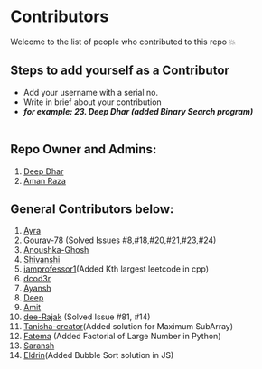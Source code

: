# Contributors

Welcome to the list of people who contributed to this repo 💥

## Steps to add yourself as a Contributor

- Add your username with a serial no.
- Write in brief about your contribution
- **_for example: 23. Deep Dhar (added Binary Search program)_** <br></br>

## Repo Owner and Admins:

1. [Deep Dhar](https://github.com/deepdhar)
2. [Aman Raza](https://github.com/aman-raza)

## General Contributors below:

1. [Ayra](https://github.com/BonkReaction)
2. [Gourav-78](https://github.com/Gourav-78) (Solved Issues #8,#18,#20,#21,#23,#24)
3. [Anoushka-Ghosh](https://github.com/Anoushka-Ghosh)
4. [Shivanshi](https://github.com/shivanshi-s)
5. [iamprofessor1](https://github.com/iamprofessor1)(Added Kth largest leetcode in cpp)
6. [dcod3r](https://github.com/dcod3r)
7. [Ayansh](https://github.com/badasschef)
8. [Deep](https://github.com/deep846)
9. [Amit](https://github.com/amitShindeGit)
10. [dee-Rajak](https://github.com/dee-Rajak)	(Solved Issue #81, #14)
11. [Tanisha-creator](https://github.com/Tanisha-creator)(Added solution for Maximum SubArray)
12. [Fatema](https://github.com/Fatema110Git) (Added Factorial of Large Number in Python)
13. [Saransh](https://github.com/saranshkotnala)
14. [Eldrin](https://github.com/eldrin0)(Added Bubble Sort solution in JS)
